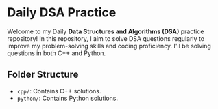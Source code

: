 # Daily DSA Practice

Welcome to my Daily **Data Structures and Algorithms (DSA)** practice repository! In this repository, I aim to solve DSA questions regularly to improve my problem-solving skills and coding proficiency. I'll be solving questions in both C++ and Python.

## Folder Structure

- `cpp/`: Contains C++ solutions.
- `python/`: Contains Python solutions.

